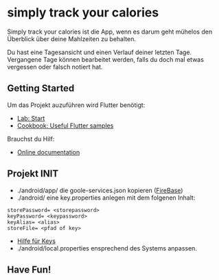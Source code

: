 # simply track your calories

Simply track your calories ist die App, wenn es darum geht mühelos den Überblick über deine Mahlzeiten zu behalten.

Du hast eine Tagesansicht und einen Verlauf deiner letzten Tage. Vergangene Tage können bearbeitet werden, falls du doch mal etwas vergessen oder falsch notiert hat.

## Getting Started

Um das Projekt auzuführen wird Flutter benötigt:

- [Lab: Start](https://flutter.dev/docs/get-started/install)
- [Cookbook: Useful Flutter samples](https://flutter.dev/docs/cookbook)

Brauchst du Hilf:
- [Online documentation](https://flutter.dev/docs)

## Projekt INIT

- ./android/app/ die goole-services.json kopieren ([FireBase](https://console.firebase.google.com/))
- ./android/ eine key.properties anlegen mit dem folgenen Inhalt:
```
storePassword= <storepassword>
keyPassword= <keypassword>
keyAlias= <alias> 
storeFile= <pfad of key>
```
- [Hilfe für Keys](https://flutter.dev/docs/deployment/android)
- ./android/local.properties ensprechend des Systems anpassen.

## Have Fun!